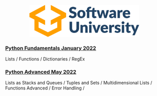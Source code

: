 <p align="center">
  <img src="/assets/Software-University-logo.png" title="Softuni" width="350" />
  <a href="https://softuni.bg/">
</p>

### [Python Fundamentals January 2022](https://github.com/sasho1320/Softuni/tree/main/Python%20Fundamentals%20January%202022)
Lists / Functions / Dictionaries / RegEx

### [Python Advanced May 2022](https://github.com/sasho1320/Softuni/tree/main/Python%20Advanced%20May%202022)
Lists as Stacks and Queues / Tuples and Sets / Multidimensional Lists / Functions Advanced / Error Handling / 
